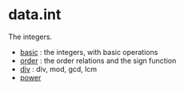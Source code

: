 data.int
========

The integers.

* [basic](basic.lean) : the integers, with basic operations
* [order](order.lean) : the order relations and the sign function
* [div](div.lean)     : div, mod, gcd, lcm
* [power](power.lean) 
